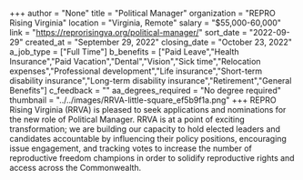 +++
author = "None"
title = "Political Manager"
organization = "REPRO Rising Virginia"
location = "Virginia, Remote"
salary = "$55,000-60,000"
link = "https://reprorisingva.org/political-manager/"
sort_date = "2022-09-29"
created_at = "September 29, 2022"
closing_date = "October 23, 2022"
a_job_type = ["Full Time"]
b_benefits = ["Paid Leave","Health Insurance","Paid Vacation","Dental","Vision","Sick time","Relocation expenses","Professional development","Life insurance","Short-term disability insurance","Long-term disability insurance","Retirement","General Benefits"]
c_feedback = ""
aa_degrees_required = "No degree required"
thumbnail = "../../images/RRVA-little-square_ef5b9f1a.png"
+++
REPRO Rising Virginia (RRVA) is pleased to seek applications and nominations for the new role of Political Manager. RRVA is at a point of exciting transformation; we are building our capacity to hold elected leaders and candidates accountable by influencing their policy positions, encouraging issue engagement, and tracking votes to increase the number of reproductive freedom champions in order to solidify reproductive rights and access across the Commonwealth.